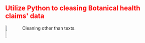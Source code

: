 <h2 style='color:red'> Utilize Python to cleasing Botanical health claims' data </h2> 

<div>
  <img style="vertical-align:top" src="https://user-images.githubusercontent.com/65596664/154809596-a7527236-4775-4832-bf69-7eba010c968a.png" width=10% height=10%>
  <span style="">Cleaning other than texts.</span>
</div>

